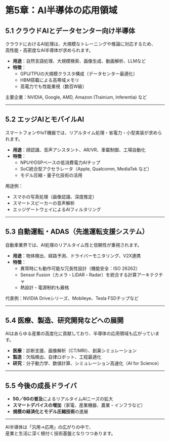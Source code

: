# 第5章：AI半導体の応用領域

## 5.1 クラウドAIとデータセンター向け半導体

クラウドにおけるAI処理は、大規模なトレーニングや推論に対応するため、  
高性能・高密度なAI半導体が求められます。

- **用途**：自然言語処理、大規模検索、画像生成、動画解析、LLMなど  
- **特徴**：
  - GPU/TPUの大規模クラスタ構成（データセンター最適化）
  - HBM搭載による高帯域メモリ
  - 高電力でも性能重視（数百W級）

主要企業：NVIDIA, Google, AMD, Amazon (Trainium, Inferentia) など

---

## 5.2 エッジAIとモバイルAI

スマートフォンやIoT機器では、リアルタイム処理・省電力・小型実装が求められます。

- **用途**：顔認識、音声アシスタント、AR/VR、車載制御、工場自動化  
- **特徴**：
  - NPUやDSPベースの低消費電力AIチップ
  - SoC統合型アクセラレータ（Apple, Qualcomm, MediaTek など）
  - モデル圧縮・量子化技術の活用

用途例：
- スマホの写真処理（画像認識、深度推定）
- スマートスピーカーの音声解析
- エッジゲートウェイによるAIフィルタリング

---

## 5.3 自動運転・ADAS（先進運転支援システム）

自動車業界では、AI処理のリアルタイム性と信頼性が重視されます。

- **用途**：物体検出、経路予測、ドライバーモニタリング、V2X連携  
- **特徴**：
  - 異常時にも動作可能な冗長性設計（機能安全：ISO 26262）  
  - Sensor Fusion（カメラ・LiDAR・Radar）を統合する計算アーキテクチャ  
  - 熱設計・電源制約も厳格

代表例：NVIDIA Driveシリーズ、Mobileye、Tesla FSDチップなど

---

## 5.4 医療、製造、研究開発などへの展開

AIはあらゆる産業の高度化に貢献しており、半導体の応用領域も広がっています。

- **医療**：診断支援、画像解析（CT/MRI）、創薬シミュレーション  
- **製造**：欠陥検出、自律ロボット、工程最適化  
- **研究**：分子動力学、数値計算、シミュレーション高速化（AI for Science）

---

## 5.5 今後の成長ドライバ

- **5G／6Gの普及**によるリアルタイムAIニーズの拡大  
- **スマートデバイスの増加**（家電、産業機器、農業・インフラなど）  
- **規模の経済化とモデル圧縮技術**の進展

---

AI半導体は「汎用→応用」の広がりの中で、  
産業と生活に深く根付く技術基盤となりつつあります。
